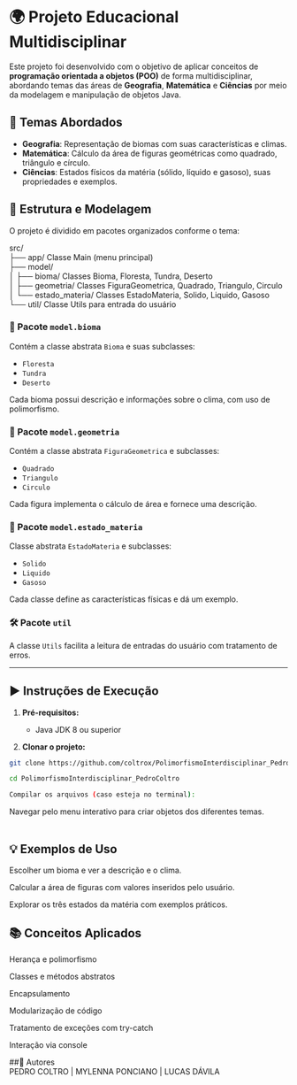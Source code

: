 # 🌍 Projeto Educacional Multidisciplinar

Este projeto foi desenvolvido com o objetivo de aplicar conceitos de **programação orientada a objetos (POO)** de forma multidisciplinar, abordando temas das áreas de **Geografia**, **Matemática** e **Ciências** por meio da modelagem e manipulação de objetos Java.

## 🧠 Temas Abordados

- **Geografia**: Representação de biomas com suas características e climas.
- **Matemática**: Cálculo da área de figuras geométricas como quadrado, triângulo e círculo.
- **Ciências**: Estados físicos da matéria (sólido, líquido e gasoso), suas propriedades e exemplos.

## 🧱 Estrutura e Modelagem

O projeto é dividido em pacotes organizados conforme o tema:

src/<br>
├──  app/  Classe Main (menu principal) <br>
├──  model/<br>
│  ├──   bioma/  Classes Bioma, Floresta, Tundra, Deserto <br>
│  ├──   geometria/  Classes FiguraGeometrica, Quadrado, Triangulo, Circulo <br>
│  └──   estado_materia/  Classes EstadoMateria, Solido, Liquido, Gasoso <br>
└──   util/  Classe Utils para entrada do usuário <br>


### 🧭 Pacote `model.bioma`

Contém a classe abstrata `Bioma` e suas subclasses:
- `Floresta`
- `Tundra`
- `Deserto`

Cada bioma possui descrição e informações sobre o clima, com uso de polimorfismo.

### 📐 Pacote `model.geometria`

Contém a classe abstrata `FiguraGeometrica` e subclasses:
- `Quadrado`
- `Triangulo`
- `Circulo`

Cada figura implementa o cálculo de área e fornece uma descrição.

### 🔬 Pacote `model.estado_materia`

Classe abstrata `EstadoMateria` e subclasses:
- `Solido`
- `Liquido`
- `Gasoso`

Cada classe define as características físicas e dá um exemplo.

### 🛠 Pacote `util`

A classe `Utils` facilita a leitura de entradas do usuário com tratamento de erros.

---

## ▶️ Instruções de Execução

1. **Pré-requisitos:**
   - Java JDK 8 ou superior

2. **Clonar o projeto:**

```bash
git clone https://github.com/coltrox/PolimorfismoInterdisciplinar_PedroColtro.git
```
```bash
cd PolimorfismoInterdisciplinar_PedroColtro
```
```bash
Compilar os arquivos (caso esteja no terminal):
```

Navegar pelo menu interativo para criar objetos dos diferentes temas.
<br><br>
## 💡 Exemplos de Uso

Escolher um bioma e ver a descrição e o clima.

Calcular a área de figuras com valores inseridos pelo usuário.

Explorar os três estados da matéria com exemplos práticos.

## 📚 Conceitos Aplicados
Herança e polimorfismo

Classes e métodos abstratos

Encapsulamento

Modularização de código

Tratamento de exceções com try-catch

Interação via console

##📌 Autores <br>
PEDRO COLTRO | MYLENNA PONCIANO | LUCAS DÁVILA
